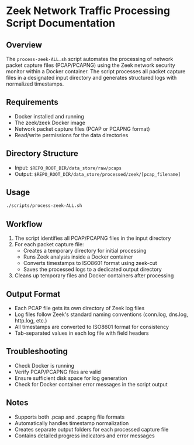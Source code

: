 # Zeek Network Traffic Processing Script Documentation

## Overview
The `process-zeek-ALL.sh` script automates the processing of network packet capture files (PCAP/PCAPNG) using the Zeek network security monitor within a Docker container. The script processes all packet capture files in a designated input directory and generates structured logs with normalized timestamps.

## Requirements
- Docker installed and running
- The zeek/zeek Docker image
- Network packet capture files (PCAP or PCAPNG format)
- Read/write permissions for the data directories

## Directory Structure
- Input: `$REPO_ROOT_DIR/data_store/raw/pcaps`
- Output: `$REPO_ROOT_DIR/data_store/processed/zeek/[pcap_filename]`

## Usage
```bash
./scripts/process-zeek-ALL.sh
```

## Workflow
1. The script identifies all PCAP/PCAPNG files in the input directory
2. For each packet capture file:
   - Creates a temporary directory for initial processing
   - Runs Zeek analysis inside a Docker container
   - Converts timestamps to ISO8601 format using zeek-cut
   - Saves the processed logs to a dedicated output directory
3. Cleans up temporary files and Docker containers after processing

## Output Format
- Each PCAP file gets its own directory of Zeek log files
- Log files follow Zeek's standard naming conventions (conn.log, dns.log, http.log, etc.)
- All timestamps are converted to ISO8601 format for consistency
- Tab-separated values in each log file with field headers

## Troubleshooting
- Check Docker is running
- Verify PCAP/PCAPNG files are valid
- Ensure sufficient disk space for log generation
- Check for Docker container error messages in the script output

## Notes
- Supports both .pcap and .pcapng file formats
- Automatically handles timestamp normalization
- Creates separate output folders for each processed capture file
- Contains detailed progress indicators and error messages
